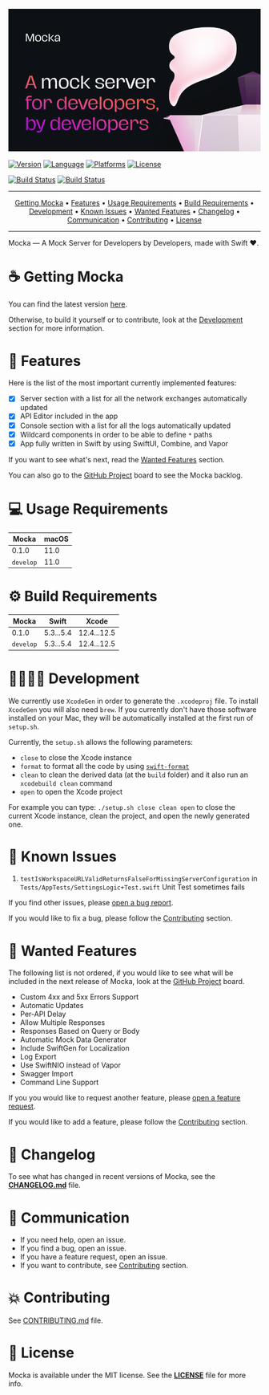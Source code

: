 <p align="center">
<img src="Resources/Banner.png" alt="Mocka Banner">
</p>

[![Version](https://img.shields.io/badge/version-0.1.0-informational)](https://github.com/wise-emotions/mocka/releases)
[![Language](https://img.shields.io/badge/language-Swift%205.4-orange.svg)](https://swift.org/)
[![Platforms](https://img.shields.io/badge/platforms-macOS-cc9c00.svg)]()
[![License](https://img.shields.io/badge/license-MIT-lightgrey.svg)](https://github.com/wise-emotions/mocka/blob/main/LICENSE)

[![Build Status](https://github.com/wise-emotions/mocka/actions/workflows/test-mocka-app.yml/badge.svg)](https://github.com/wise-emotions/mocka/actions/workflows/test-mocka-app.yml/)
[![Build Status](https://github.com/wise-emotions/mocka/actions/workflows/test-mocka-server.yml/badge.svg)](https://github.com/wise-emotions/mocka/actions/workflows/test-mocka-server.yml/)

---

<p align="center">
    <a href="#-getting-mock">Getting Mocka</a> &bull;
    <a href="#-features">Features</a> &bull;
    <a href="#-usage-requirements">Usage Requirements</a> &bull;
    <a href="#-build-requirements">Build Requirements</a> &bull;
    <a href="#-development">Development</a> &bull;
    <a href="#-known-issues">Known Issues</a> &bull;
    <a href="#-wanted-features">Wanted Features</a> &bull;
    <a href="#-changelog">Changelog</a> &bull;
    <a href="#-communication">Communication</a> &bull;
    <a href="#-contributing">Contributing</a> &bull;
    <a href="#-license">License</a>
</p>

---

Mocka — A Mock Server for Developers by Developers, made with Swift ❤️.

☕️ Getting Mocka
===============

You can find the latest version [here](https://github.com/wise-emotions/mocka/releases/download/0.1.0/Mocka.app.zip).

Otherwise, to build it yourself or to contribute, look at the [Development](https://github.com/wise-emotions/mocka#-development) section for more information.

🚀 Features
===========

Here is the list of the most important currently implemented features:
- [x] Server section with a list for all the network exchanges automatically updated
- [x] API Editor included in the app
- [x] Console section with a list for all the logs automatically updated
- [x] Wildcard components in order to be able to define `*` paths
- [x] App fully written in Swift by using SwiftUI, Combine, and Vapor

If you want to see what's next, read the [Wanted Features](https://github.com/wise-emotions/mocka#-wanted-features) section.

You can also go to the [GitHub Project](https://github.com/wise-emotions/mocka/projects/1) board to see the Mocka backlog.

💻 Usage Requirements
=====================

| **Mocka** | **macOS** |
|-----------|-----------|
| 0.1.0     | 11.0      |
| `develop` | 11.0      |

⚙️ Build Requirements
====================

| **Mocka** | **Swift** | **Xcode**   |
|-----------|-----------|-------------|
| 0.1.0     | 5.3...5.4 | 12.4...12.5 |
| `develop` | 5.3...5.4 | 12.4...12.5 |

👩‍💻🧑‍💻 Development
================

We currently use `XcodeGen` in order to generate the `.xcodeproj` file.
To install `XcodeGen` you will also need `brew`. If you currently don't have those software installed on your Mac, they will be automatically installed at the first run of `setup.sh`.

Currently, the `setup.sh` allows the following parameters:
- `close` to close the Xcode instance
- `format` to format all the code by using [`swift-format`](https://github.com/apple/swift-format)
- `clean` to clean the derived data (at the `build` folder) and it also run an `xcodebuild clean` command
- `open` to open the Xcode project

For example you can type: `./setup.sh close clean open` to close the current Xcode instance, clean the project, and open the newly generated one.

🐛 Known Issues
===============

1. `testIsWorkspaceURLValidReturnsFalseForMissingServerConfiguration` in `Tests/AppTests/SettingsLogic+Test.swift` Unit Test sometimes fails

If you find other issues, please [open a bug report](https://github.com/wise-emotions/mocka/issues/new?assignees=&labels=bug&template=bug_report.md&title=).

If you would like to fix a bug, please follow the [Contributing](https://github.com/wise-emotions/mocka#-contributing) section.

🌈 Wanted Features
==================

The following list is not ordered, if you would like to see what will be included in the next release of Mocka, look at the [GitHub Project](https://github.com/wise-emotions/mocka/projects/1) board.

- Custom 4xx and 5xx Errors Support
- Automatic Updates
- Per-API Delay
- Allow Multiple Responses
- Responses Based on Query or Body
- Automatic Mock Data Generator
- Include SwiftGen for Localization
- Log Export
- Use SwiftNIO instead of Vapor
- Swagger Import
- Command Line Support

If you you would like to request another feature, please [open a feature request](https://github.com/wise-emotions/mocka/issues).

If you would like to add a feature, please follow the [Contributing](https://github.com/wise-emotions/mocka#-contributing) section.

📃 Changelog
============

To see what has changed in recent versions of Mocka, see the **[CHANGELOG.md](https://github.com/wise-emotions/mocka/blob/main/CHANGELOG.md)** file.

📣 Communication
================

- If you need help, open an issue.
- If you find a bug, open an issue.
- If you have a feature request, open an issue.
- If you want to contribute, see [Contributing](https://github.com/wise-emotions/mocka#-contributing) section.

💥 Contributing
===============

See [CONTRIBUTING.md](https://github.com/wise-emotions/mocka/blob/main/.github/CONTRIBUTING.md) file.

📄 License
==========

Mocka is available under the MIT license. See the **[LICENSE](https://github.com/wise-emotions/mocka/blob/main/LICENSE)** file for more info.
